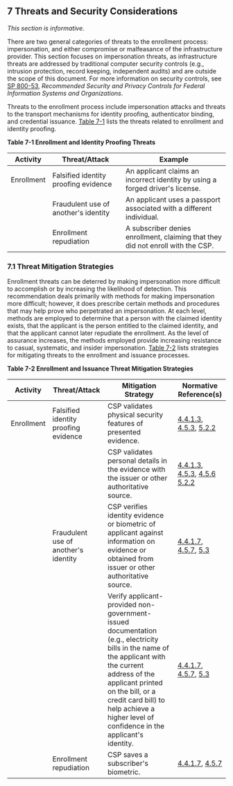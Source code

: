 <a name="sec7"></a>

<div class="breaker"></div>

## 7 Threats and Security Considerations

_This section is informative._

There are two general categories of threats to the enrollment process: impersonation, and either compromise or malfeasance of the infrastructure provider. This section focuses on impersonation threats, as infrastructure threats are addressed by traditional computer security controls (e.g., intrusion protection, record keeping, independent audits) and are outside the scope of this document. For more information on security controls, see [SP 800-53](#SP800-53), *Recommended Security and Privacy Controls for Federal Information Systems and Organizations*.

Threats to the enrollment process include impersonation attacks and threats to the transport mechanisms for identity proofing, authenticator binding, and credential issuance. [Table 7-1](#63aSec7-Table1) lists the threats related to enrollment and identity proofing.

<a name="63aSec7-Table1"></a>

<div class="text-center" markdown="1">

**Table 7-1 Enrollment and Identity Proofing Threats**

</div>



|**Activity**   |     **Threat/Attack**  | **Example** |
|---------------|------------------------|------------------|
|Enrollment | Falsified identity proofing evidence | An applicant claims an incorrect identity by using a forged driver's license.|
| | Fraudulent use of another's identity | An applicant uses a passport associated with a different individual.
| | Enrollment repudiation | A subscriber denies enrollment, claiming that they did not enroll with the CSP.|


### 7.1 Threat Mitigation Strategies

Enrollment threats can be deterred by making impersonation more difficult to accomplish or by increasing the likelihood of detection. This recommendation deals primarily with methods for making impersonation more difficult; however, it does prescribe certain methods and procedures that may help prove who perpetrated an impersonation. At each level, methods are employed to determine that a person with the claimed identity exists, that the applicant is the person entitled to the claimed identity, and that the applicant cannot later repudiate the enrollment. As the level of assurance increases, the methods employed provide increasing resistance to casual, systematic, and insider impersonation. [Table 7-2](#63aSec7-Table2) lists strategies for mitigating threats to the enrollment and issuance processes.

<a name="63aSec7-Table2"></a>

<div class="text-center" markdown="1">

**Table 7-2 Enrollment and Issuance Threat Mitigation Strategies**

</div>


| **Activity** | **Threat/Attack** | **Mitigation Strategy** |**Normative Reference(s)**|
|--------------|-------------------|-------------------------|------------------------|
| Enrollment | Falsified identity proofing evidence | CSP validates physical security features of presented evidence.|[4.4.1.3](#4-4-1-3), [4.5.3](#4-5-3), [5.2.2](#evidence_validation)|
| | | CSP validates personal details in the evidence with the issuer or other authoritative source.|[4.4.1.3](#4-4-1-3), [4.5.3](#4-5-3), [4.5.6](#4-5-6) [5.2.2](#evidence_validation)|
| | Fraudulent use of another's identity | CSP verifies identity evidence or biometric of applicant against information on evidence or obtained from issuer or other authoritative source.|[4.4.1.7](#4-4-1-7), [4.5.7](#4-5-7), [5.3](#verify)|
| | |Verify applicant-provided non-government-issued documentation (e.g., electricity bills in the name of the applicant with the current address of the applicant printed on the bill, or a credit card bill) to help achieve a higher level of confidence in the applicant's identity.|[4.4.1.7](#4-4-1-7), [4.5.7](#4-5-7), [5.3](#verify)|
| | Enrollment repudiation | CSP saves a subscriber's biometric. |[4.4.1.7](#4-4-1-7), [4.5.7](#4-5-7)
